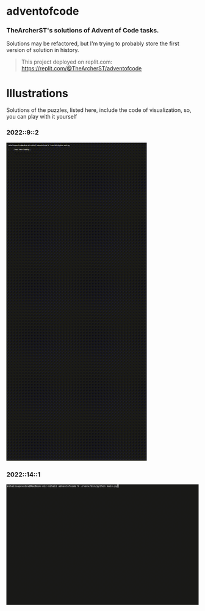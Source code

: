 # adventofcode

### TheArcherST's solutions of Advent of Code tasks.

Solutions may be refactored, but I'm trying to probably store the first version of solution in history.

> This project deployed on replit.com:
> https://replit.com/@TheArcherST/adventofcode


# Illustrations

Solutions of the puzzles, listed here, include the code of visualization, so, you can play with it yourself

### 2022::9::2
![](https://github.com/TheArcherST/adventofcode/blob/master/illustrations/2022_14_1.gif)

### 2022::14::1
![](https://github.com/TheArcherST/adventofcode/blob/master/illustrations/2022_9_2.gif)
